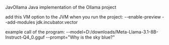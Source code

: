 JavOllama
Java implementation of the Ollama project 

add this VM option to the JVM when you run the project:
--enable-preview --add-modules jdk.incubator.vector

example call of the program:
--model=D:/downloads/Meta-Llama-3.1-8B-Instruct-Q4_0.gguf --prompt="Why is the sky blue?"
